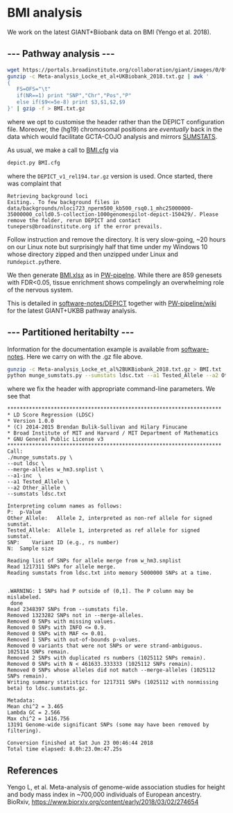 # BMI analysis

We work on the latest GIANT+Biiobank data on BMI (Yengo et al. 2018).

## --- Pathway analysis ---

```bash
wget https://portals.broadinstitute.org/collaboration/giant/images/0/0f/Meta-analysis_Locke_et_al%2BUKBiobank_2018.txt.gz
gunzip -c Meta-analysis_Locke_et_al+UKBiobank_2018.txt.gz | awk '
{
   FS=OFS="\t"
   if(NR==1) print "SNP","Chr","Pos","P"
   else if($9<=5e-8) print $3,$1,$2,$9
}' | gzip -f > BMI.txt.gz

```
where we opt to customise the header rather than the DEPICT configuration file. Moreover, the (hg19) chromosomal positions are *eventually* back in the data which would facilitate GCTA-COJO analysis and mirrors [SUMSTATS](https://github.com/jinghuazhao/SUMSTATS).

As usual, we make a call to [BMI.cfg](BMI.cfg) via
```bash
depict.py BMI.cfg
```
where the `DEPICT_v1_rel194.tar.gz` version is used. Once started, there was complaint that
```
Retrieving background loci
Exiting.. To few background files in data/backgrounds/nloci723_nperm500_kb500_rsq0.1_mhc25000000-35000000_colld0.5-collection-1000genomespilot-depict-150429/. Please remove the folder, rerun DEPICT and contact tunepers@broadinstitute.org if the error prevails.
```
Follow instruction and remove the directory. It is very slow-going, ~20 hours on our Linux note but surprisingly half that time under my Windows 10 whose directory zipped and then unzipped under Linux and run`depict.py`there.

We then generate [BMI.xlsx](BMI.xlsx) as in [PW-pipelne](https://github.com/jinghuazhao/PW-pipeline/wiki). While there are 859 genesets with FDR<0.05, tissue enrichment shows compelingly an overwhelming role of the nervous system.


This is detailed in [software-notes/DEPICT](https://github.com/jinghuazhao/software-notes/tree/master/DEPICT) together with [PW-pipeline/wiki](https://github.com/jinghuazhao/PW-pipeline/wiki) for the latest GIANT+UKBB pathway analysis.

## --- Partitioned heritabilty ---

Information for the documentation example is available from [software-notes](https://github.com/jinghuazhao/software-notes/). Here we carry on with the .gz file above.
```bash
gunzip -c Meta-analysis_Locke_et_al%2BUKBiobank_2018.txt.gz > BMI.txt
python munge_sumstats.py --sumstats ldsc.txt --a1 Tested_Allele --a2 Other_allele --merge-alleles w_hm3.snplist --out ldsc --a1-inc
```
where we fix the header with appropriate command-line parameters. We see that
```
*********************************************************************
* LD Score Regression (LDSC)
* Version 1.0.0
* (C) 2014-2015 Brendan Bulik-Sullivan and Hilary Finucane
* Broad Institute of MIT and Harvard / MIT Department of Mathematics
* GNU General Public License v3
*********************************************************************
Call: 
./munge_sumstats.py \
--out ldsc \
--merge-alleles w_hm3.snplist \
--a1-inc  \
--a1 Tested_Allele \
--a2 Other_allele \
--sumstats ldsc.txt 

Interpreting column names as follows:
P:	p-Value
Other_Allele:	Allele 2, interpreted as non-ref allele for signed sumstat.
Tested_Allele:	Allele 1, interpreted as ref allele for signed sumstat.
SNP:	Variant ID (e.g., rs number)
N:	Sample size

Reading list of SNPs for allele merge from w_hm3.snplist
Read 1217311 SNPs for allele merge.
Reading sumstats from ldsc.txt into memory 5000000 SNPs at a time.


.WARNING: 1 SNPs had P outside of (0,1]. The P column may be mislabeled.
 done
Read 2348397 SNPs from --sumstats file.
Removed 1323282 SNPs not in --merge-alleles.
Removed 0 SNPs with missing values.
Removed 0 SNPs with INFO <= 0.9.
Removed 0 SNPs with MAF <= 0.01.
Removed 1 SNPs with out-of-bounds p-values.
Removed 0 variants that were not SNPs or were strand-ambiguous.
1025114 SNPs remain.
Removed 2 SNPs with duplicated rs numbers (1025112 SNPs remain).
Removed 0 SNPs with N < 461633.333333 (1025112 SNPs remain).
Removed 0 SNPs whose alleles did not match --merge-alleles (1025112 SNPs remain).
Writing summary statistics for 1217311 SNPs (1025112 with nonmissing beta) to ldsc.sumstats.gz.

Metadata:
Mean chi^2 = 3.465
Lambda GC = 2.566
Max chi^2 = 1416.756
13191 Genome-wide significant SNPs (some may have been removed by filtering).

Conversion finished at Sat Jun 23 00:46:44 2018
Total time elapsed: 8.0h:23.0m:47.25s
```

## References

Yengo L, et al. Meta-analysis of genome-wide association studies for height and body mass index in ~700,000 individuals of European ancestry. BioRxiv,
https://www.biorxiv.org/content/early/2018/03/02/274654
